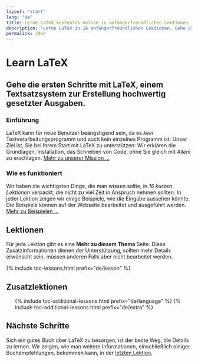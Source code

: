 ```yaml
---
layout: "start"
lang: "de"
title: Lerne LaTeX kostenlos online in anfängerfreundlichen Lektionen
description: "Lerne LaTeX in 16 anfängerfreundlichen Lektionen. Gehe die ersten Schritte mit LaTeX, einem Textsatzsystem zur Erstellung hochwertig gesetzter Ausgaben."
permalink: /de/
---
```


# Learn LaTeX

<h2 class="heading__introduction">Gehe die ersten Schritte mit LaTeX, einem Textsatzsystem zur Erstellung hochwertig gesetzter Ausgaben.</h2>

<div
  class="text-columns">
  <section>
    <h3 class="text-columns__heading">Einführung</h3>
    <p>LaTeX kann für neue Benutzer beängstigend sein, da es <em>kein</em>
    Textverarbeitungsprogramm und auch kein einzelnes Programm ist. Unser Ziel
    ist, Sie bei Ihrem Start mit LaTeX zu unterstützen: Wir erklären die
    Grundlagen, Installation, das Schreiben von Code, ohne Sie gleich mit
    <em>Allem</em> zu erschlagen. <a href="./mission">Mehr zu unserer Mission
    &hellip;</a></p>
  </section>
  <section>
    <h3 class="text-columns__heading">Wie es funktioniert</h3>
    <p>Wir haben die wichtigsten Dinge, die man wissen sollte, in <em>16 kurzen
    Lektionen</em> verpackt, die nicht zu viel Zeit in Anspruch nehmen sollten.
    In jeder Lektion zeigen wir einige Beispiele, wie die Eingabe aussehen
    könnte. Die Beispiele können auf der Webseite bearbeitet und ausgeführt
    werden. <a href="./help#beispiele">Mehr zu Beispielen &hellip;</a></p>
  </section>
</div>

<h2 class="heading__toc" id="toc">Lektionen</h2>

<p class="paragraph__toc">Für jede Lektion gibt es eine <b>Mehr zu diesem
Thema</b> Seite. Diese Zusatzinformationen dienen der Unterstützung, sollten
mehr Details erwünscht sein, müssen anderen Falls aber nicht bearbeitet
werden.</p>

{% include toc-lessons.html prefix="de/lesson" %}

<h2 class="heading__toc">Zusatzlektionen</h2>
<ul class="lessons-toc">
  {% include toc-additional-lessons.html prefix="de/language" %}
  {% include toc-additional-lessons.html prefix="de/extra" %}
</ul>

## Nächste Schritte

Sich ein gutes Buch über LaTeX zu besorgen, ist der beste Weg, die Details zu
lernen. Wir zeigen, wie man weitere Informationen, einschließlich einiger
Buchempfehlungen, bekommen kann, in der [letzten Lektion](./lesson-16).
